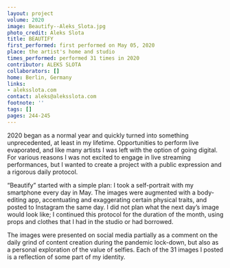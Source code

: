 ```yaml
---
layout: project
volume: 2020
image: Beautify--Aleks_Slota.jpg
photo_credit: Aleks Slota
title: BEAUTIFY
first_performed: first performed on May 05, 2020
place: the artist's home and studio
times_performed: performed 31 times in 2020
contributor: ALEKS SLOTA
collaborators: []
home: Berlin, Germany
links:
- aleksslota.com
contact: aleks@aleksslota.com
footnote: ''
tags: []
pages: 244-245
---
```




2020 began as a normal year and quickly turned into something unprecedented, at least in my lifetime. Opportunities to perform live evaporated, and like many artists I was left with the option of going digital. For various reasons I was not excited to engage in live streaming performances, but I wanted to create a project with a public expression and a rigorous daily protocol.

“Beautify” started with a simple plan: I took a self-portrait with my smartphone every day in May. The images were augmented with a body-editing app, accentuating and exaggerating certain physical traits, and posted to Instagram the same day. I did not plan what the next day’s image would look like; I continued this protocol for the duration of the month, using props and clothes that I had in the studio or had borrowed.

The images were presented on social media partially as a comment on the daily grind of content creation during the pandemic lock-down, but also as a personal exploration of the value of selfies. Each of the 31 images I posted is a reflection of some part of my identity.
